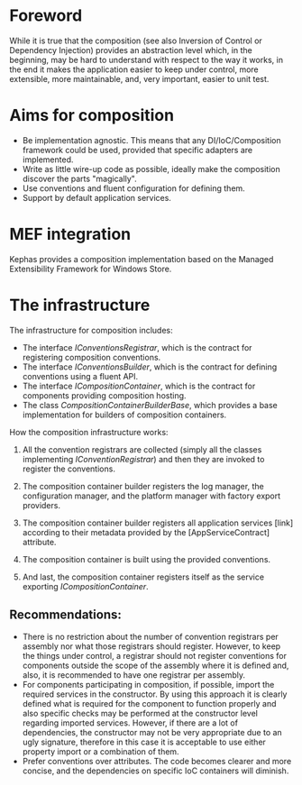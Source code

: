 # Foreword
While it is true that the composition (see also Inversion of Control or Dependency Injection) provides an abstraction level which, in the beginning, may be hard to understand with respect to the way it works, in the end it makes the application easier to keep under control, more extensible, more maintainable, and, very important, easier to unit test.

# Aims for composition
* Be implementation agnostic. This means that any DI/IoC/Composition framework could be used, provided that specific adapters are implemented.
* Write as little wire-up code as possible, ideally make the composition discover the parts "magically".
* Use conventions and fluent configuration for defining them.
* Support by default application services.

# MEF integration
Kephas provides a composition implementation based on the Managed Extensibility Framework for Windows Store.

# The infrastructure
The infrastructure for composition includes:
* The interface *IConventionsRegistrar*, which is the contract for registering composition conventions.
* The interface *IConventionsBuilder*, which is the contract for defining conventions using a fluent API.
* The interface *ICompositionContainer*, which is the contract for components providing composition hosting.
* The class *CompositionContainerBuilderBase*, which provides a base implementation for builders of composition containers.

How the composition infrastructure works:

1. All the convention registrars are collected (simply all the classes implementing *IConventionRegistrar*) and then they are invoked to register the conventions.

1. The composition container builder registers the log manager, the configuration manager, and the platform manager with factory export providers.

1. The composition container builder registers all application services [link] according to their metadata provided by the [AppServiceContract] attribute.

1. The composition container is built using the provided conventions.

1. And last, the composition container registers itself as the service exporting *ICompositionContainer*.

## Recommendations:
* There is no restriction about the number of convention registrars per assembly nor what those registrars should register. However, to keep the things under control, a registrar should not register conventions for components outside the scope of the assembly where it is defined and, also, it is recommended to have one registrar per assembly.
* For components participating in composition, if possible, import the required services in the constructor. By using this approach it is clearly defined what is required for the component to function properly and also specific checks may be performed at the constructor level regarding imported services. However, if there are a lot of dependencies, the constructor may not be very appropriate due to an ugly signature, therefore in this case it is acceptable to use either property import or a combination of them.
* Prefer conventions over attributes. The code becomes clearer and more concise, and the dependencies on specific IoC containers will diminish.
